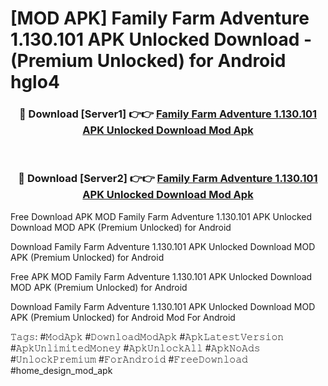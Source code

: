 # [MOD APK] Family Farm Adventure 1.130.101 APK Unlocked Download - (Premium Unlocked) for Android hglo4



<div align="center">
<h3>🔴 Download [Server1] 👉👉 <a href="https://momento.my/?title=Family_Farm_Adventure_1.130.101_APK_Unlocked_Download">Family Farm Adventure 1.130.101 APK Unlocked Download Mod Apk</a></h3><br>

<h3>🔴 Download [Server2] 👉👉 <a href="https://momento.my/?title=Family_Farm_Adventure_1.130.101_APK_Unlocked_Download">Family Farm Adventure 1.130.101 APK Unlocked Download Mod Apk</a></h3>
</div>



Free Download APK MOD Family Farm Adventure 1.130.101 APK Unlocked Download MOD APK (Premium Unlocked) for Android

Download Family Farm Adventure 1.130.101 APK Unlocked Download MOD APK (Premium Unlocked) for Android

Free APK MOD Family Farm Adventure 1.130.101 APK Unlocked Download MOD APK (Premium Unlocked) for Android

Download Family Farm Adventure 1.130.101 APK Unlocked Download MOD APK (Premium Unlocked) for Android Mod For Android

𝚃𝚊𝚐𝚜: #𝙼𝚘𝚍𝙰𝚙𝚔 #𝙳𝚘𝚠𝚗𝚕𝚘𝚊𝚍𝙼𝚘𝚍𝙰𝚙𝚔 #𝙰𝚙𝚔𝙻𝚊𝚝𝚎𝚜𝚝𝚅𝚎𝚛𝚜𝚒𝚘𝚗 #𝙰𝚙𝚔𝚄𝚗𝚕𝚒𝚖𝚒𝚝𝚎𝚍𝙼𝚘𝚗𝚎𝚢 #𝙰𝚙𝚔𝚄𝚗𝚕𝚘𝚌𝚔𝙰𝚕𝚕 #𝙰𝚙𝚔𝙽𝚘𝙰𝚍𝚜 #𝚄𝚗𝚕𝚘𝚌𝚔𝙿𝚛𝚎𝚖𝚒𝚞𝚖 #𝙵𝚘𝚛𝙰𝚗𝚍𝚛𝚘𝚒𝚍 #𝙵𝚛𝚎𝚎𝙳𝚘𝚠𝚗𝚕𝚘𝚊𝚍 #home_design_mod_apk
